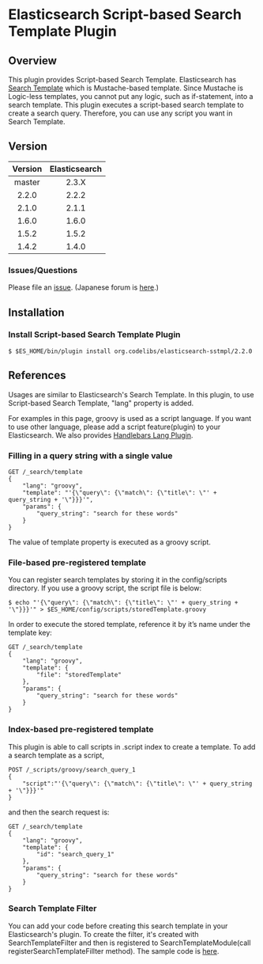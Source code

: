 Elasticsearch Script-based Search Template Plugin
=======================

## Overview

This plugin provides Script-based Search Template.
Elasticsearch has [Search Template](http://www.elasticsearch.org/guide/en/elasticsearch/reference/current/search-template.html "Search Template") which is Mustache-based template.
Since Mustache is Logic-less templates, you cannot put any logic, such as if-statement, into a search template.
This plugin executes a script-based search template to create a search query.
Therefore, you can use any script you want in Search Template.

## Version

| Version   | Elasticsearch |
|:---------:|:-------------:|
| master    | 2.3.X         |
| 2.2.0     | 2.2.2         |
| 2.1.0     | 2.1.1         |
| 1.6.0     | 1.6.0         |
| 1.5.2     | 1.5.2         |
| 1.4.2     | 1.4.0         |

### Issues/Questions

Please file an [issue](https://github.com/codelibs/elasticsearch-sstmpl/issues "issue").
(Japanese forum is [here](https://github.com/codelibs/codelibs-ja-forum "here").)

## Installation

### Install Script-based Search Template Plugin

    $ $ES_HOME/bin/plugin install org.codelibs/elasticsearch-sstmpl/2.2.0

## References

Usages are similar to Elasticsearch's Search Template.
In this plugin, to use Script-based Search Template, "lang" property is added.

For examples in this page, groovy is used as a script language.
If you want to use other language, please add a script feature(plugin) to your Elasticsearch.
We also provides [Handlebars Lang Plugin](https://github.com/codelibs/elasticsearch-lang-handlebars "Handlebars Lang Plugin").

### Filling in a query string with a single value

    GET /_search/template
    {
        "lang": "groovy",
        "template": "'{\"query\": {\"match\": {\"title\": \"' + query_string + '\"}}}'",
        "params": {
            "query_string": "search for these words"
        }
    }

The value of template property is executed as a groovy script.

### File-based pre-registered template

You can register search templates by storing it in the config/scripts directory.
If you use a groovy script, the script file is below:

    $ echo "'{\"query\": {\"match\": {\"title\": \"' + query_string + '\"}}}'" > $ES_HOME/config/scripts/storedTemplate.groovy

In order to execute the stored template, reference it by it’s name under the template key:

    GET /_search/template
    {
        "lang": "groovy",
        "template": {
            "file": "storedTemplate"
        },
        "params": {
            "query_string": "search for these words"
        }
    }

### Index-based pre-registered template

This plugin is able to call scripts in .script index to create a template.
To add a search template as a script,

    POST /_scripts/groovy/search_query_1
    {
        "script":"'{\"query\": {\"match\": {\"title\": \"' + query_string + '\"}}}'"
    }

and then the search request is:

    GET /_search/template
    {
        "lang": "groovy",
        "template": {
            "id": "search_query_1"
        },
        "params": {
            "query_string": "search for these words"
        }
    }

### Search Template Filter

You can add your code before creating this search template in your Elasticsearch's plugin.
To create the filter, it's created with SearchTemplateFilter and then is registered to SearchTemplateModule(call registerSearchTemplateFillter method).
The sample code is [here](https://github.com/codelibs/elasticsearch-sstmpl/blob/master/src/test/java/org/codelibs/elasticsearch/sstmpl/filter/Test1Filter.java "Test1Filter").
